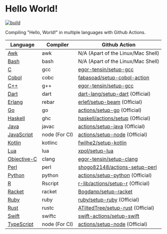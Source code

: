 # Hello World!

[![build](https://github.com/jaredsburrows/hello-world/actions/workflows/build.yml/badge.svg)](https://github.com/jaredsburrows/hello-world/actions/workflows/build.yml)

Compiling "Hello, World!" in multiple languages with Github Actions.

| Language                                                                                                                                           | Compiler      | Github Action                                                                     |
|----------------------------------------------------------------------------------------------------------------------------------------------------|---------------|-----------------------------------------------------------------------------------|
| [Awk](https://gnu.org/software/gawk/manual/gawk.html)                                                                                              | awk           | N/A (Apart of the Linux/Mac Shell)                                                |
| [Bash](https://gnu.org/software/bash/)                                                                                                             | bash          | N/A (Apart of the Linux/Mac Shell)                                                |
| [C](https://open-std.org/jtc1/sc22/wg14/)                                                                                                          | gcc           | [egor-tensin/setup-gcc](https://github.com/egor-tensin/setup-gcc)                 |
| [Cobol](https://gnucobol.sourceforge.io/faq/index.html)                                                                                            | cobc          | [fabasoad/setup-cobol-action](https://github.com/fabasoad/setup-cobol-action)     |
| [C++](https://isocpp.org/)                                                                                                                         | g++           | [egor-tensin/setup-gcc](https://github.com/egor-tensin/setup-gcc)                 |
| [Dart](https://dart.dev/)                                                                                                                          | dart          | [dart-lang/setup-dart](https://github.com/dart-lang/setup-dart) (Official)        |
| [Erlang](https://erlang.org)                                                                                                                       | rebar         | [erlef/setup-beam](https://github.com/erlef/setup-beam) (Official)                |
| [Go](https://go.dev/)                                                                                                                              | go            | [actions/setup-go](https://github.com/actions/setup-go) (Official)                |
| [Haskell](https://haskell.org/)                                                                                                                    | ghc           | [haskell/actions/setup](https://github.com/haskell/actions) (Official)            |
| [Java](https://java.com/en/)                                                                                                                       | javac         | [actions/setup-java](https://github.com/actions/setup-java) (Official)            |
| [JavaScript](https://developer.oracle.com/javascript/)                                                                                             | node (For CI) | [actions/setup-node](https://github.com/actions/setup-node) (Official)            |
| [Kotlin](https://kotlinlang.org/)                                                                                                                  | kotlinc       | [fwilhe2/setup-kotlin](https://github.com/fwilhe2/setup-kotlin)                   |
| [Lua](https://lua.org/)                                                                                                                            | lua           | [xpol/setup-lua](https://github.com/xpol/setup-lua)                               |
| [Objective-C](https://developer.apple.com/library/archive/documentation/Cocoa/Conceptual/ProgrammingWithObjectiveC/Introduction/Introduction.html) | clang         | [egor-tensin/setup-clang](https://github.com/egor-tensin/setup-clang)             |
| [Perl](https://perl.org/)                                                                                                                          | perl          | [shogo82148/actions-setup-perl](https://github.com/shogo82148/actions-setup-perl) |
| [Python](https://python.org/)                                                                                                                      | python        | [actions/setup-python](https://github.com/actions/setup-python) (Official)        |
| [R](https://r-project.org/)                                                                                                                        | Rscript       | [r-lib/actions/setup-r](https://github.com/r-lib/actions) (Official)              |
| [Racket](https://racket-lang.org/)                                                                                                                 | racket        | [Bogdanp/setup-racket](https://github.com/Bogdanp/setup-racket)                   |
| [Ruby](https://ruby-lang.org/en/)                                                                                                                  | ruby          | [ruby/setup-ruby](https://github.com/ruby/setup-ruby) (Official)                  |
| [Rust](https://rust-lang.org/)                                                                                                                     | rustc         | [ATiltedTree/setup-rust](https://github.com/ATiltedTree/setup-rust) (Official)    |
| [Swift](https://swift.org/)                                                                                                                        | swiftc        | [swift-actions/setup-swift](https://github.com/swift-actions/setup-swift)         |
| [TypeScript](https://typescriptlang.org/)                                                                                                          | node (For CI) | [actions/setup-node](https://github.com/actions/setup-node) (Official)            |
